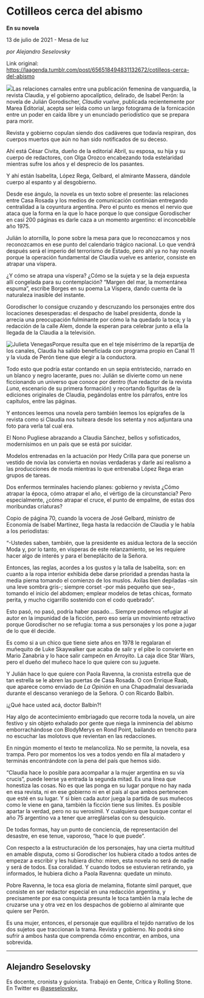 # Cotilleos cerca del abismo

**En su novela**

13 de julio de 2021 - Mesa de luz

_por Alejandro Seselovsky_

Link original: https://laagenda.tumblr.com/post/656518494831132672/cotilleos-cerca-del-abismo

![](https://64.media.tumblr.com/f1275964def91afb12e33e9a5d202acd/747a71a95891f6cb-3f/s500x750/986716b0251cf4586d07412d3db6c6c75c76dd40.jpg)Las relaciones carnales entre una publicación femenina de vanguardia, la revista Claudia, y el gobierno apocalíptico, delirado, de Isabel Perón: la novela de Julián Gorodischer, *Claudia vuelve*, publicada recientemente por Marea Editorial, acepta ser leída como un largo fotograma de la fornicación entre un poder en caída libre y un enunciado periodístico que se prepara para morir.

Revista y gobierno copulan siendo dos cadáveres que todavía respiran, dos cuerpos muertos que aún no han sido notificados de su deceso.

Ahí está César Civita, dueño de la editorial Abril, su esposa, su hija y su cuerpo de redactores, con Olga Orozco encabezando toda estelaridad mientras sufre los años y el desprecio de los pasantes.

Y ahí están Isabelita, López Rega, Gelbard, el almirante Massera, dándole cuerpo al espanto y al desgobierno.

Desde ese ángulo, la novela es un texto sobre el presente: las relaciones entre Casa Rosada y los medios de comunicación continúan entregando centralidad a la coyuntura argentina. Pero el punto es menos el nervio que ataca que la forma en la que lo hace porque lo que consigue Gorodischer en casi 200 páginas es darle caza a un momento argentino: el inconcebible año 1975.

Julián lo atornilla, lo pone sobre la mesa para que lo reconozcamos y nos reconozcamos en ese punto del calendario trágico nacional. Lo que vendrá después será el imperio del terrorismo de Estado, pero ahí ya no hay novela porque la operación fundamental de Claudia vuelve es anterior, consiste en atrapar una víspera.

¿Y cómo se atrapa una víspera? ¿Cómo se la sujeta y se la deja expuesta allí congelada para su contemplación? “Margen del mar, la momentánea espuma”, escribe Borges en su poema La Víspera, dando cuenta de la naturaleza inasible del instante. 

Gorodischer lo consigue cruzando y descruzando los personajes entre dos locaciones desesperadas: el despacho de Isabel presidenta, donde la arrecia una preocupación fulminante por cómo la ha quedado la toca; y la redacción de la calle Alem, donde la esperan para celebrar junto a ella la llegada de la Claudia a la televisión.

![Julieta Venegas](https://64.media.tumblr.com/d62d60f9625179d410b433936d97ef51/747a71a95891f6cb-49/s250x400/1da8779acf9a9656936c2209439880e728d7279b.jpg)Porque resulta que en el teje misérrimo de la repartija de los canales, Claudia ha salido beneficiada con programa propio en Canal 11 y la viuda de Perón tiene que elegir a la conductora.

Todo esto que podría estar contando en un sepia entristecido, narrado en un blanco y negro lacerante, pues no: Julián se divierte como un nene ficcionando un universo que conoce por dentro (fue redactor de la revista *Luna*, escenario de su primera formación) y recortando figuritas de la ediciones originales de Claudia, pegándolas entre los párrafos, entre los capítulos, entre las páginas.

Y entonces leemos una novela pero también leemos los epígrafes de la revista como si Claudia nos tuiteara desde los setenta y nos adjuntara una foto para verla tal cual era.

El Nono Pugliese abrazando a Claudia Sánchez, bellos y sofisticados, modernísimos en un país que se está por suicidar.

Modelos entrenadas en la actuación por Hedy Crilla para que ponerse un vestido de novia las convierta en novias verdaderas y darle así realismo a las producciones de moda mientras lo que entrenaba López Rega eran grupos de tareas.

Dos enfermos terminales haciendo planes: gobierno y revista ¿Cómo atrapar la época, cómo atrapar el año, el vértigo de la circunstancia? Pero especialmente, ¿cómo atrapar el cruce, el punto de empalme, de estas dos moribundas criaturas?

Copio de página 70, cuando la vocera de José Gelbard, ministro de Economía de Isabel Martínez, llega hasta la redacción de Claudia y le habla a los periodistas:

“-Ustedes saben, también, que la presidente es asidua lectora de la sección Moda y, por lo tanto, en vísperas de este relanzamiento, se les requiere hacer algo de interés y para el beneplácito de la Señora.

Entonces, las reglas, acordes a los gustos y la talla de Isabelita, son: en cuanto a la ropa interior exhibida debe darse prioridad  a prendas hasta la media pierna tomando el comienzo de los muslos. Axilas bien depiladas -sin una leve sombra gris-; siempre corset -por más pequeño que sea-, tomando el inicio del abdomen; emplear modelos de tetas chicas, formato perita, y mucho cigarrillo sostenido con el codo quebrado”.

Esto pasó, no pasó, podría haber pasado… Siempre podemos refugiar al autor en la impunidad de la ficción, pero eso sería un movimiento retractivo porque Gorodischer no se refugia: toma a sus personajes y los pone a jugar de lo que él decide.

Es como si a un chico que tiene siete años en 1978 le regalaran el muñequito de Luke Skaywalker que acaba de salir y el pibe lo convierte en Mario Zanabria y lo hace salir campeón en Arroyito. La caja dice Star Wars, pero el dueño del muñeco hace lo que quiere con su juguete.

Y Julián hace lo que quiere con Paola Ravenna, la cronista estrella que de tan estrella se le abren las puertas de Casa Rosada. O con Enrique Raab, que aparece como enviado de *La Opinión* en una Chapadmalal desvariada durante el descanso veraniego de la Señora. O con Ricardo Balbín.

¡¿Qué hace usted acá, doctor Balbín?!

Hay algo de acontecimiento embriagado que recorre toda la novela, un aire festivo y sin objeto exhalado por gente que niega la inminencia del abismo emborrachándose con BlodyMerys en Rond Point, bailando en trencito para no escuchar las molotovs que revientan en las redacciones.

En ningún momento el texto te melancoliza. No se permite, la novela, esa trampa. Pero por momentos los ves a todos yendo en fila al matadero y terminás encontrándote con la pena del país que hemos sido.

“Claudia hace lo posible para acompañar a la mujer argentina en su vía crucis”, puede leerse ya entrada la segunda mitad. Es una línea que honestiza las cosas. No es que las ponga en su lugar porque no hay nada en esa revista, ni en ese gobierno ni en el país al que ambos pertenecen que esté en su lugar. Y si bien cada autor juega la partida de sus muñecos como le viene en gana, también la ficción tiene sus límites. Es posible apartar la verdad, pero no su verosímil. Y cualquiera que busque contar el año 75 argentino va a tener que arreglárselas con su desquicio.

De todas formas, hay un punto de conciencia, de representación del desastre, en ese tenue, vaporoso, “hace lo que puede”.

Con respecto a la estructuración de los personajes, hay una cierta multitud en amable disputa, como si Gorodischer los hubiera citado  a todos antes de empezar a escribir y les hubiera dicho: miren, esta novela no será de nadie y será de todos. Esa coralidad. Y cuando todos se estuvieran retirando, ya informados, le hubiera dicho a Paola Ravenna: quedate un minuto.

Pobre Ravenna, le toca esa gloria de melamina, flotante símil parquet, que consiste en ser redactor especial en una redacción argentina, y precisamente por esa conquista presunta le toca también la mala leche de cruzarse una y otra vez en los despachos de gobierno al almirante que quiere ser Perón.

Es una mujer, entonces, el personaje que equilibra el tejido narrativo de los dos sujetos que traccionan la trama. Revista y gobierno. No podrá sino sufrir a ambos hasta que comprenda cómo encontrar, en ambos, una sobrevida.



---

 Alejandro Seselovsky
---------------------

 Es docente, cronista y guionista. Trabajó en Gente, Crítica y Rolling Stone. En Twitter es [@aseselovsky.](https://twitter.com/aseselovsky) 

